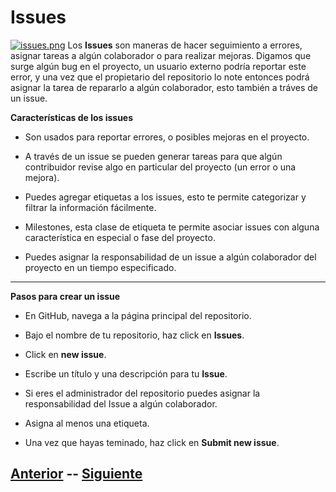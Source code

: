 # Issues  
  
[![issues.png](https://s11.postimg.org/djv2izb83/issues.png)](https://postimg.org/image/o6ovoejdb/)
Los **Issues** son maneras de hacer seguimiento a errores, asignar tareas a algún colaborador o para realizar mejoras. Digamos que surge algún bug en el proyecto, un usuario externo podría reportar este error, y una vez que el propietario del repositorio lo note entonces podrá asignar la tarea de repararlo a algún colaborador, esto también a tráves de un issue.  
  
**Características de los issues**  
  
* Son usados para reportar errores, o posibles mejoras en el proyecto.  

* A través de un issue se pueden generar tareas para que algún contribuidor revise algo en particular del proyecto (un error o una mejora).  

* Puedes agregar etiquetas a los issues, esto te permite categorizar y filtrar la información fácilmente.  
  
* Milestones, esta clase de etiqueta te permite asociar issues con alguna característica en especial o fase del proyecto.

* Puedes asignar la responsabilidad de un issue a algún colaborador del proyecto en un tiempo especificado.  
  
***
**Pasos para crear un issue**  
  
* En GitHub, navega a la página principal del repositorio.

* Bajo el nombre de tu repositorio, haz click en **Issues**.

* Click en **new issue**.

* Escribe un título y una descripción para tu **Issue**.

* Si eres el administrador del repositorio puedes asignar la responsabilidad del Issue a algún colaborador.

* Asigna al menos una etiqueta.

* Una vez que hayas teminado, haz click en **Submit new issue**.
## [Anterior](Page10.md) -- [Siguiente](PAGE12.md) 
